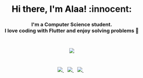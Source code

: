 <h1 align='center'> <font color="black">Hi there, I'm Alaa! </font>:innocent: </h1>

<h3 align='center'> 
  I'm a Computer Science student. 
  
  <br>
      I love coding with Flutter and enjoy solving problems 💙

</h3>

<br>
<p align='center'>
  
  <img  src="https://github-readme-stats.vercel.app/api/top-langs/?username=alaakorda&layout=compact&theme=radical&langs_count=8">

  
</p>
<br>
<p align='center'>
  
  <a href="https://www.linkedin.com/in/alaazakaria/">
    <img src="https://img.shields.io/badge/linkedin-%230077B5.svg?&style=for-the-badge&logo=linkedin&logoColor=white" />
  </a>&nbsp;&nbsp;
  <a href="mailto:alaazakaria436@gmail.com">
    <img src="https://img.shields.io/badge/Gmail-D14836?style=for-the-badge&logo=gmail&logoColor=white" />
  </a>&nbsp;&nbsp;
  <a href="https://github.com/alaakorda">
    <img src="https://img.shields.io/badge/github-%23121011.svg?style=for-the-badge&logo=github&logoColor=white" />
  </a>&nbsp;&nbsp;

  
</p>
